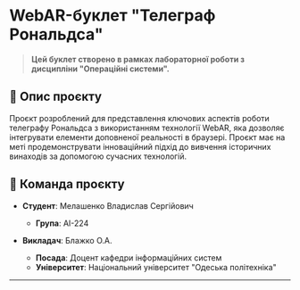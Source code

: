 # WebAR-буклет "Телеграф Рональдса"

> **Цей буклет створено в рамках лабораторної роботи з дисципліни "Операційні системи".**

## 📘 Опис проєкту
Проєкт розроблений для представлення ключових аспектів роботи телеграфу Рональдса з використанням технології WebAR, яка дозволяє інтегрувати елементи доповненої реальності в браузері. Проєкт має на меті продемонструвати інноваційний підхід до вивчення історичних винаходів за допомогою сучасних технологій.

## 👥 Команда проєкту

- **Студент**: Мелашенко Владислав Сергійович
  - **Група**: AI-224

- **Викладач**: Блажко О.А.
  - **Посада**: Доцент кафедри інформаційних систем
  - **Університет**: Національний університет "Одеська політехніка"

---

